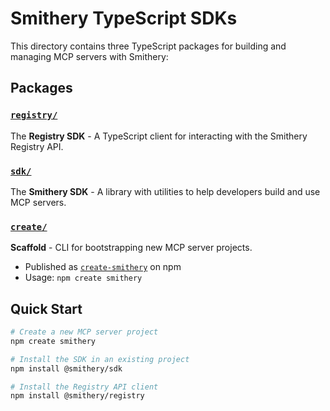 # Smithery TypeScript SDKs

This directory contains three TypeScript packages for building and managing MCP servers with Smithery:

## Packages

### [`registry/`](./registry/)
The **Registry SDK** - A TypeScript client for interacting with the Smithery Registry API.

### [`sdk/`](./sdk/)
The **Smithery SDK** - A library with utilities to help developers build and use MCP servers.

### [`create/`](./create/)
**Scaffold** - CLI for bootstrapping new MCP server projects.
- Published as [`create-smithery`](https://www.npmjs.com/package/create-smithery) on npm
- Usage: `npm create smithery `

## Quick Start

```bash
# Create a new MCP server project
npm create smithery

# Install the SDK in an existing project
npm install @smithery/sdk

# Install the Registry API client
npm install @smithery/registry
```
